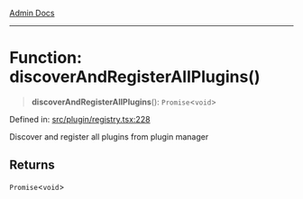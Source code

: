 [Admin Docs](/)

***

# Function: discoverAndRegisterAllPlugins()

> **discoverAndRegisterAllPlugins**(): `Promise`\<`void`\>

Defined in: [src/plugin/registry.tsx:228](https://github.com/PalisadoesFoundation/talawa-admin/blob/main/src/plugin/registry.tsx#L228)

Discover and register all plugins from plugin manager

## Returns

`Promise`\<`void`\>
